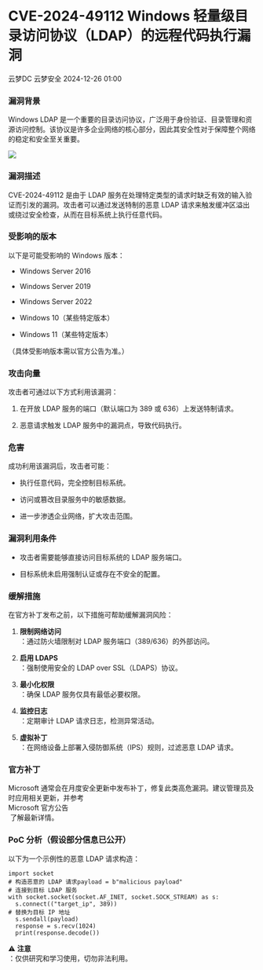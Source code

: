 #  CVE-2024-49112 Windows 轻量级目录访问协议（LDAP）的远程代码执行漏洞   
云梦DC  云梦安全   2024-12-26 01:00  
  
### 漏洞背景  
  
Windows LDAP 是一个重要的目录访问协议，广泛用于身份验证、目录管理和资源访问控制。该协议是许多企业网络的核心部分，因此其安全性对于保障整个网络的稳定和安全至关重要。  
  
![](https://mmbiz.qpic.cn/mmbiz_png/ndxZsFvkmpyvb4bS02NIe9uF1ztjhTNBicx1ghGfOty2JuNoPQ9TibTkA9YVxBexLiaADIibAgMVmbkcokp8YBQsRw/640?wx_fmt=png&from=appmsg "")  
  
### 漏洞描述  
  
CVE-2024-49112 是由于 LDAP 服务在处理特定类型的请求时缺乏有效的输入验证而引发的漏洞。攻击者可以通过发送特制的恶意 LDAP 请求来触发缓冲区溢出或绕过安全检查，从而在目标系统上执行任意代码。  
### 受影响的版本  
  
以下是可能受影响的 Windows 版本：  
- Windows Server 2016  
  
- Windows Server 2019  
  
- Windows Server 2022  
  
- Windows 10（某些特定版本）  
  
- Windows 11（某些特定版本）  
  
（具体受影响版本需以官方公告为准。）  
### 攻击向量  
  
攻击者可通过以下方式利用该漏洞：  
1. 在开放 LDAP 服务的端口（默认端口为 389 或 636）上发送特制请求。  
  
1. 恶意请求触发 LDAP 服务中的漏洞点，导致代码执行。  
  
### 危害  
  
成功利用该漏洞后，攻击者可能：  
- 执行任意代码，完全控制目标系统。  
  
- 访问或篡改目录服务中的敏感数据。  
  
- 进一步渗透企业网络，扩大攻击范围。  
  
### 漏洞利用条件  
- 攻击者需要能够直接访问目标系统的 LDAP 服务端口。  
  
- 目标系统未启用强制认证或存在不安全的配置。  
  
### 缓解措施  
  
在官方补丁发布之前，以下措施可帮助缓解漏洞风险：  
1. **限制网络访问**  
：通过防火墙限制对 LDAP 服务端口（389/636）的外部访问。  
  
1. **启用 LDAPS**  
：强制使用安全的 LDAP over SSL（LDAPS）协议。  
  
1. **最小化权限**  
：确保 LDAP 服务仅具有最低必要权限。  
  
1. **监控日志**  
：定期审计 LDAP 请求日志，检测异常活动。  
  
1. **虚拟补丁**  
：在网络设备上部署入侵防御系统（IPS）规则，过滤恶意 LDAP 请求。  
  
### 官方补丁  
  
Microsoft 通常会在月度安全更新中发布补丁，修复此类高危漏洞。建议管理员及时应用相关更新，并参考   
Microsoft 官方公告  
 了解最新详情。  
### PoC 分析（假设部分信息已公开）  
  
以下为一个示例性的恶意 LDAP 请求构造：  
```
import socket
# 构造恶意的 LDAP 请求payload = b"malicious payload"
# 连接到目标 LDAP 服务
with socket.socket(socket.AF_INET, socket.SOCK_STREAM) as s:    
  s.connect(("target_ip", 389))  
# 替换为目标 IP 地址    
  s.sendall(payload)    
  response = s.recv(1024)    
  print(response.decode())

```  
  
⚠️ **注意**  
：仅供研究和学习使用，切勿非法利用。  
  
  
